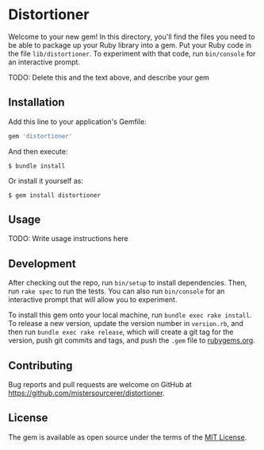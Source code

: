 # Distortioner

Welcome to your new gem! In this directory, you'll find the files you need to be able to package up your Ruby library into a gem. Put your Ruby code in the file `lib/distortioner`. To experiment with that code, run `bin/console` for an interactive prompt.

TODO: Delete this and the text above, and describe your gem

## Installation

Add this line to your application's Gemfile:

```ruby
gem 'distortioner'
```

And then execute:

    $ bundle install

Or install it yourself as:

    $ gem install distortioner

## Usage

TODO: Write usage instructions here

## Development

After checking out the repo, run `bin/setup` to install dependencies. Then, run `rake spec` to run the tests. You can also run `bin/console` for an interactive prompt that will allow you to experiment.

To install this gem onto your local machine, run `bundle exec rake install`. To release a new version, update the version number in `version.rb`, and then run `bundle exec rake release`, which will create a git tag for the version, push git commits and tags, and push the `.gem` file to [rubygems.org](https://rubygems.org).

## Contributing

Bug reports and pull requests are welcome on GitHub at https://github.com/mistersourcerer/distortioner.


## License

The gem is available as open source under the terms of the [MIT License](https://opensource.org/licenses/MIT).
